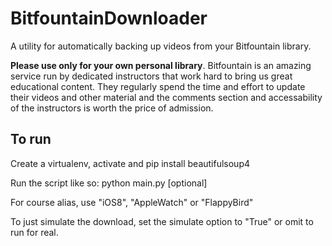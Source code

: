 # BitfountainDownloader
A utility for automatically backing up videos from your Bitfountain library.

__Please use only for your own personal library__. Bitfountain is an amazing service run by dedicated instructors that work hard to bring us great educational content. They regularly spend the time and effort to update their videos and other material and the comments section and accessability of the instructors is worth the price of admission.

## To run
Create a virtualenv, activate and pip install beautifulsoup4

Run the script like so:
python main.py <email> <password> <course alias> <simulate>[optional]

For course alias, use "iOS8", "AppleWatch" or "FlappyBird"

To just simulate the download, set the simulate option to "True" or omit to run for real.
